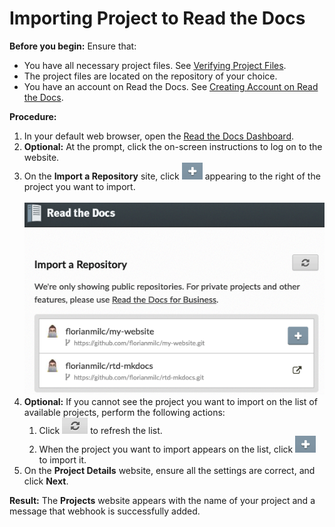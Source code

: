 # Importing Project to Read the Docs

**Before you begin:** Ensure that:

* You have all necessary project files. See [Verifying Project Files](../setting_up/project_files.md).
* The project files are located on the repository of your choice.
* You have an account on Read the Docs. See [Creating Account on Read the Docs](rtd_signup.md).

**Procedure:**

1. In your default web browser, open the [Read the Docs Dashboard](https://readthedocs.org/dashboard/).
2. **Optional:** At the prompt, click the on-screen instructions to log on to the website.
3. On the **Import a Repository** site, click ![Import Button](../img/rtd-mk-4.png) appearing to the right of the project you want to import. <br></br>
![Import List](../img/rtd-mk-2.png "List of Projects to Import")
4. **Optional:** If you cannot see the project you want to import on the list of available projects, perform the following actions:
    1. Click ![Refresh Button](../img/rtd-mk-3.png) to refresh the list. 
    2. When the project you want to import appears on the list, click ![Import Button](../img/rtd-mk-4.png) to import it.
5. On the **Project Details** website, ensure all the settings are correct, and click **Next**.

**Result:** The **Projects** website appears with the name of your project and a message that webhook is successfully added.